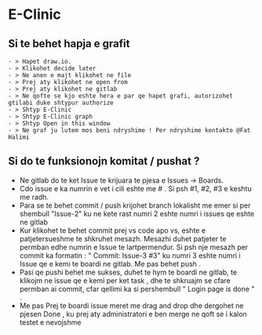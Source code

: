 # E-Clinic



## Si te behet hapja e grafit

```
- > Hapet draw.io. 
- > Klikohet decide later 
- > Ne anen e majt klikohet ne file 
- > Prej aty klikohet ne open from 
- > Prej aty klikohet ne gitlab 
- > Ne qofte se kjo eshte hera e par qe hapet grafi, autorizohet gtilabi duke shtypur authorize 
- > Shtyp E-Clinic 
- > Shtyp E-Clinic graph 
- > Shtyp Open in this window 
- > Ne graf ju lutem mos beni ndryshime ! Per ndryshime kontakto @Fat Halimi
```



## Si do te funksionojn komitat / pushat ?


 - Ne gitlab do te ket Issue te krijuara te pjesa e Issues -> Boards. 
 - Cdo issue e ka numrin e vet i cili eshte me # . Si psh #1, #2, #3 e keshtu me radh. 
 - Para se te behet commit / push krijohet branch lokalisht me emer si per shembull "Issue-2" ku ne kete rast numri 2 eshte numri i issues qe eshte ne gitlab 
 - Kur klikohet te behet commit prej vs code apo vs, eshte e patjetersueshme te shkruhet mesazh. Mesazhi duhet patjeter te permban edhe numrin e Issue te lartpermendur. Si psh nje mesazh per commit ka formatin : " Commit: Issue-3 #3" ku numri 3 eshte numri i Issue qe e kemi te boardi ne gitlab. Me pas behet push . 
 - Pasi qe pushi behet me sukses, duhet te hym te boardi ne gitlab, te klikojm ne issue qe e kemi per ket task , dhe te shkruajm se cfare permban ai commit, cfar qellimi ka si pershembull " Login page is done " . 
 - Me pas Prej te boardi issue meret me drag and drop dhe dergohet ne pjesen Done , ku prej aty administratori e ben merge ne qoft se i kalon testet e nevojshme






